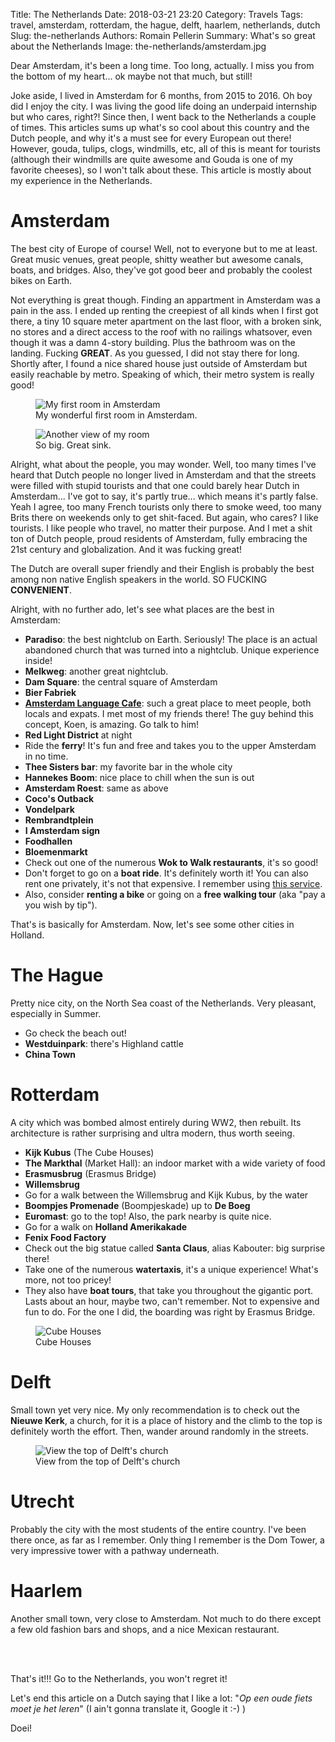 Title: The Netherlands
Date: 2018-03-21 23:20
Category: Travels
Tags: travel, amsterdam, rotterdam, the hague, delft, haarlem, netherlands, dutch
Slug: the-netherlands
Authors: Romain Pellerin
Summary: What's so great about the Netherlands
Image: the-netherlands/amsterdam.jpg

Dear Amsterdam, it's been a long time. Too long, actually. I miss you from the bottom of my heart... ok maybe not that much, but still!

Joke aside, I lived in Amsterdam for 6 months, from 2015 to 2016. Oh boy did I enjoy the city. I was living the good life doing an underpaid internship but who cares, right?! Since then, I went back to the Netherlands a couple of times. This articles sums up what's so cool about this country and the Dutch people, and why it's a must see for every European out there! However, gouda, tulips, clogs, windmills, etc, all of this is meant for tourists (although their windmills are quite awesome and Gouda is one of my favorite cheeses), so I won't talk about these. This article is mostly about my experience in the Netherlands.

# Amsterdam

The best city of Europe of course! Well, not to everyone but to me at least. Great music venues, great people, shitty weather but awesome canals, boats, and bridges. Also, they've got good beer and probably the coolest bikes on Earth.

Not everything is great though. Finding an appartment in Amsterdam was a pain in the ass. I ended up renting the creepiest of all kinds when I first got there, a tiny 10 square meter apartment on the last floor, with a broken sink, no stores and a direct access to the roof with no railings whatsover, even though it was a damn 4-story building. Plus the bathroom was on the landing. Fucking **GREAT**. As you guessed, I did not stay there for long. Shortly after, I found a nice shared house just outside of Amsterdam but easily reachable by metro. Speaking of which, their metro system is really good!

<figure class="center">
<img src="{static}/images/the-netherlands/room1.jpg" alt="My first room in Amsterdam" />
<figcaption>My wonderful first room in Amsterdam.</figcaption>
</figure>

<figure class="center">
<img src="{static}/images/the-netherlands/room2.jpg" alt="Another view of my room" />
<figcaption>So big. Great sink.</figcaption>
</figure>

Alright, what about the people, you may wonder. Well, too many times I've heard that Dutch people no longer lived in Amsterdam and that the streets were filled with stupid tourists and that one could barely hear Dutch in Amsterdam... I've got to say, it's partly true... which means it's partly false. Yeah I agree, too many French tourists only there to smoke weed, too many Brits there on weekends only to get shit-faced. But again, who cares? I like tourists. I like people who travel, no matter their purpose. And I met a shit ton of Dutch people, proud residents of Amsterdam, fully embracing the 21st century and globalization. And it was fucking great!

The Dutch are overall super friendly and their English is probably the best among non native English speakers in the world. SO FUCKING **CONVENIENT**.

Alright, with no further ado, let's see what places are the best in Amsterdam:

- **Paradiso**: the best nightclub on Earth. Seriously! The place is an actual abandoned church that was turned into a nightclub. Unique experience inside!
- **Melkweg**: another great nightclub.
- **Dam Square**: the central square of Amsterdam
- **Bier Fabriek**
- **[Amsterdam Language Cafe](https://www.meetup.com/Amsterdam-Language-Cafe/?_cookie-check=UBG5G_Y5sCIZoRTT)**: such a great place to meet people, both locals and expats. I met most of my friends there! The guy behind this concept, Koen, is amazing. Go talk to him!
- **Red Light District** at night
- Ride the **ferry**! It's fun and free and takes you to the upper Amsterdam in no time.
- **Thee Sisters bar**: my favorite bar in the whole city
- **Hannekes Boom**: nice place to chill when the sun is out
- **Amsterdam Roest**: same as above
- **Coco's Outback**
- **Vondelpark**
- **Rembrandtplein**
- **I Amsterdam sign**
- **Foodhallen**
- **Bloemenmarkt**
- Check out one of the numerous **Wok to Walk restaurants**, it's so good!
- Don't forget to go on a **boat ride**. It's definitely worth it! You can also rent one privately, it's not that expensive. I remember using [this service](https://sloepdelen.nl/en/).
- Also, consider **renting a bike** or going on a **free walking tour** (aka "pay a you wish by tip").

That's is basically for Amsterdam. Now, let's see some other cities in Holland.

# The Hague

Pretty nice city, on the North Sea coast of the Netherlands. Very pleasant, especially in Summer.

- Go check the beach out!
- **Westduinpark**: there's Highland cattle
- **China Town**

# Rotterdam

A city which was bombed almost entirely during WW2, then rebuilt. Its architecture is rather surprising and ultra modern, thus worth seeing.

- **Kijk Kubus** (The Cube Houses)
- **The Markthal** (Market Hall): an indoor market with a wide variety of food
- **Erasmusbrug** (Erasmus Bridge)
- **Willemsbrug**
- Go for a walk between the Willemsbrug and Kijk Kubus, by the water
- **Boompjes Promenade** (Boompjeskade) up to **De Boeg**
- **Euromast**: go to the top! Also, the park nearby is quite nice.
- Go for a walk on **Holland Amerikakade**
- **Fenix Food Factory**
- Check out the big statue called **Santa Claus**, alias Kabouter: big surprise there!
- Take one of the numerous **watertaxis**, it's a unique experience! What's more, not too pricey!
- They also have **boat tours**, that take you throughout the gigantic port. Lasts about an hour, maybe two, can't remember. Not to expensive and fun to do. For the one I did, the boarding was right by Erasmus Bridge.

<figure class="center">
<img src="{static}/images/the-netherlands/rotterdam.jpg" alt="Cube Houses" />
<figcaption>Cube Houses</figcaption>
</figure>

# Delft

Small town yet very nice. My only recommendation is to check out the **Nieuwe Kerk**, a church, for it is a place of history and the climb to the top is definitely worth the effort. Then, wander around randomly in the streets.

<figure class="center">
<img src="{static}/images/the-netherlands/delft.jpg" alt="View the top of Delft's church" />
<figcaption>View from the top of Delft's church</figcaption>
</figure>

# Utrecht

Probably the city with the most students of the entire country. I've been there once, as far as I remember. Only thing I remember is the Dom Tower, a very impressive tower with a pathway underneath.

# Haarlem

Another small town, very close to Amsterdam. Not much to do there except a few old fashion bars and shops, and a nice Mexican restaurant.

<br />
<br />

That's it!!! Go to the Netherlands, you won't regret it!

Let's end this article on a Dutch saying that I like a lot: "<em>Op een oude fiets moet je het leren</em>" (I ain't gonna translate it, Google it :-) )

Doei!
